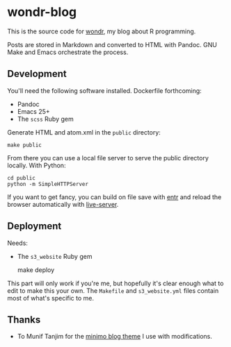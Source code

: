 # wondr-blog

This is the source code for [wondr](https://tailrecursion.com/wondr/), my blog
about R programming.

Posts are stored in Markdown and converted to HTML with Pandoc. GNU Make and
Emacs orchestrate the process.

## Development

You'll need the following software installed. Dockerfile forthcoming:

* Pandoc
* Emacs 25+
* The `scss` Ruby gem

Generate HTML and atom.xml in the `public` directory:

    make public
    
From there you can use a local file server to serve the public directory locally. With Python:

    cd public
    python -m SimpleHTTPServer

If you want to get fancy, you can build on file save
with [entr](http://entrproject.org/) and reload the browser automatically
with [live-server](https://github.com/tapio/live-server).

## Deployment

Needs:

* The `s3_website` Ruby gem

    make deploy
    
This part will only work if you're me, but hopefully it's clear enough what to
edit to make this your own. The `Makefile` and `s3_website.yml` files contain
most of what's specific to me.

## Thanks

* To Munif Tanjim for
  the [minimo blog theme](https://github.com/MunifTanjim/minimo) I use with
  modifications.

